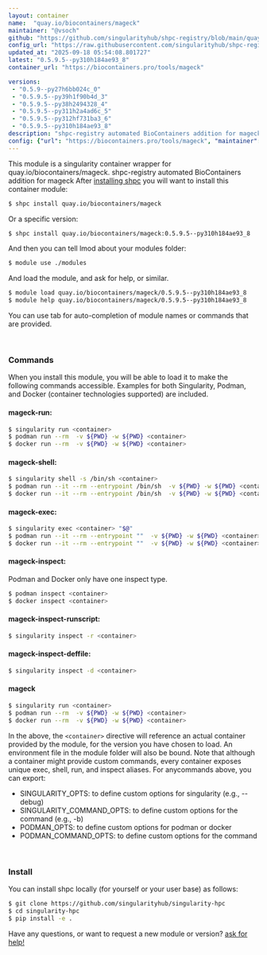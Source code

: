 ```yaml
---
layout: container
name:  "quay.io/biocontainers/mageck"
maintainer: "@vsoch"
github: "https://github.com/singularityhub/shpc-registry/blob/main/quay.io/biocontainers/mageck/container.yaml"
config_url: "https://raw.githubusercontent.com/singularityhub/shpc-registry/main/quay.io/biocontainers/mageck/container.yaml"
updated_at: "2025-09-18 05:54:08.801727"
latest: "0.5.9.5--py310h184ae93_8"
container_url: "https://biocontainers.pro/tools/mageck"

versions:
 - "0.5.9--py27h6bb024c_0"
 - "0.5.9.5--py39h1f90b4d_3"
 - "0.5.9.5--py38h2494328_4"
 - "0.5.9.5--py311h2a4ad6c_5"
 - "0.5.9.5--py312hf731ba3_6"
 - "0.5.9.5--py310h184ae93_8"
description: "shpc-registry automated BioContainers addition for mageck"
config: {"url": "https://biocontainers.pro/tools/mageck", "maintainer": "@vsoch", "description": "shpc-registry automated BioContainers addition for mageck", "latest": {"0.5.9.5--py310h184ae93_8": "sha256:d75024a642ed1799ad86abb85784e4f891dee76f62d07658c5d596f3d80c2d5b"}, "tags": {"0.5.9--py27h6bb024c_0": "sha256:a48b9632470df5d854c43fb986f95df8e1b3749265a6f4de81dcd06db9bb3537", "0.5.9.5--py39h1f90b4d_3": "sha256:46311eda123fa8c2f4cac44921407a11962f7c65d73028f0babd89b709b4dcb9", "0.5.9.5--py38h2494328_4": "sha256:c0a0dc2f99da12af4c9dee2b3dd56918efab6240549b7f5b10c08ec5635f86b3", "0.5.9.5--py311h2a4ad6c_5": "sha256:d04109a6ea7ef95157d36fc311c7a455d4254514295c133b173f1fe46abc1a6b", "0.5.9.5--py312hf731ba3_6": "sha256:31fd8669ff75f60a4a04a3908054aa638aac90d27d0b05c4ae5fb1eef45b26a2", "0.5.9.5--py310h184ae93_8": "sha256:d75024a642ed1799ad86abb85784e4f891dee76f62d07658c5d596f3d80c2d5b"}, "docker": "quay.io/biocontainers/mageck"}
---
```


This module is a singularity container wrapper for quay.io/biocontainers/mageck.
shpc-registry automated BioContainers addition for mageck
After [installing shpc](#install) you will want to install this container module:


```bash
$ shpc install quay.io/biocontainers/mageck
```

Or a specific version:

```bash
$ shpc install quay.io/biocontainers/mageck:0.5.9.5--py310h184ae93_8
```

And then you can tell lmod about your modules folder:

```bash
$ module use ./modules
```

And load the module, and ask for help, or similar.

```bash
$ module load quay.io/biocontainers/mageck/0.5.9.5--py310h184ae93_8
$ module help quay.io/biocontainers/mageck/0.5.9.5--py310h184ae93_8
```

You can use tab for auto-completion of module names or commands that are provided.

<br>

### Commands

When you install this module, you will be able to load it to make the following commands accessible.
Examples for both Singularity, Podman, and Docker (container technologies supported) are included.

#### mageck-run:

```bash
$ singularity run <container>
$ podman run --rm  -v ${PWD} -w ${PWD} <container>
$ docker run --rm  -v ${PWD} -w ${PWD} <container>
```

#### mageck-shell:

```bash
$ singularity shell -s /bin/sh <container>
$ podman run --it --rm --entrypoint /bin/sh  -v ${PWD} -w ${PWD} <container>
$ docker run --it --rm --entrypoint /bin/sh  -v ${PWD} -w ${PWD} <container>
```

#### mageck-exec:

```bash
$ singularity exec <container> "$@"
$ podman run --it --rm --entrypoint ""  -v ${PWD} -w ${PWD} <container> "$@"
$ docker run --it --rm --entrypoint ""  -v ${PWD} -w ${PWD} <container> "$@"
```

#### mageck-inspect:

Podman and Docker only have one inspect type.

```bash
$ podman inspect <container>
$ docker inspect <container>
```

#### mageck-inspect-runscript:

```bash
$ singularity inspect -r <container>
```

#### mageck-inspect-deffile:

```bash
$ singularity inspect -d <container>
```



#### mageck

```bash
$ singularity run <container>
$ podman run --rm  -v ${PWD} -w ${PWD} <container>
$ docker run --rm  -v ${PWD} -w ${PWD} <container>
```


In the above, the `<container>` directive will reference an actual container provided
by the module, for the version you have chosen to load. An environment file in the
module folder will also be bound. Note that although a container
might provide custom commands, every container exposes unique exec, shell, run, and
inspect aliases. For anycommands above, you can export:

 - SINGULARITY_OPTS: to define custom options for singularity (e.g., --debug)
 - SINGULARITY_COMMAND_OPTS: to define custom options for the command (e.g., -b)
 - PODMAN_OPTS: to define custom options for podman or docker
 - PODMAN_COMMAND_OPTS: to define custom options for the command

<br>

### Install

You can install shpc locally (for yourself or your user base) as follows:

```bash
$ git clone https://github.com/singularityhub/singularity-hpc
$ cd singularity-hpc
$ pip install -e .
```

Have any questions, or want to request a new module or version? [ask for help!](https://github.com/singularityhub/singularity-hpc/issues)